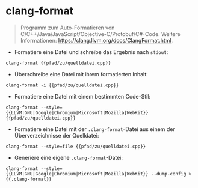 # clang-format

> Programm zum Auto-Formatieren von C/C++/Java/JavaScript/Objective-C/Protobuf/C#-Code.
> Weitere Informationen: <https://clang.llvm.org/docs/ClangFormat.html>.

- Formatiere eine Datei und schreibe das Ergebnis nach `stdout`:

`clang-format {{pfad/zu/quelldatei.cpp}}`

- Überschreibe eine Datei mit ihrem formatierten Inhalt:

`clang-format -i {{pfad/zu/quelldatei.cpp}}`

- Formatiere eine Datei mit einem bestimmten Code-Stil:

`clang-format --style={{LLVM|GNU|Google|Chromium|Microsoft|Mozilla|WebKit}} {{pfad/zu/quelldatei.cpp}}`

- Formatiere eine Datei mit der `.clang-format`-Datei aus einem der Überverzeichnisse der Quelldatei:

`clang-format --style=file {{pfad/zu/quelldatei.cpp}}`

- Generiere eine eigene `.clang-format`-Datei:

`clang-format --style={{LLVM|GNU|Google|Chromium|Microsoft|Mozilla|WebKit}} --dump-config > {{.clang-format}}`
